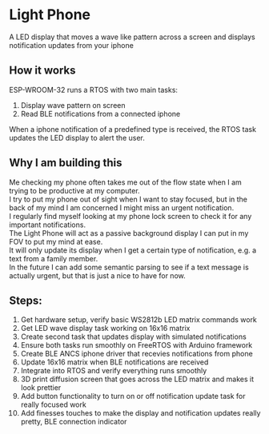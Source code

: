 # Light Phone
A LED display that moves a wave like pattern across a screen and displays notification updates from your iphone  

## How it works
ESP-WROOM-32 runs a RTOS with two main tasks:  
1. Display wave pattern on screen  
2. Read BLE notifications from a connected iphone

When a iphone notification of a predefined type is received, the RTOS task updates the LED display to alert the user.  

## Why I am building this
Me checking my phone often takes me out of the flow state when I am trying to be productive at my computer.  
I try to put my phone out of sight when I want to stay focused, but in the back of my mind I am concerned I might miss an urgent notification.  
I regularly find myself looking at my phone lock screen to check it for any important notifications.  
The Light Phone will act as a passive background display I can put in my FOV to put my mind at ease.  
It will only update its display when I get a certain type of notification, e.g. a text from a family member.   
In the future I can add some semantic parsing to see if a text message is actually urgent, but that is just a nice to have for now. 

## Steps:
1. Get hardware setup, verify basic WS2812b LED matrix commands work
2. Get LED wave display task working on 16x16 matrix
3. Create second task that updates display with simulated notifications
4. Ensure both tasks run smoothly on FreeRTOS with Arduino framework
5. Create BLE ANCS iphone driver that recevies notifications from phone
6. Update 16x16 matrix when BLE notifications are received
7. Integrate into RTOS and verify everything runs smoothly
8. 3D print diffusion screen that goes across the LED matrix and makes it look prettier
9. Add button functionality to turn on or off notification update task for really focused work
10. Add finesses touches to make the display and notification updates really pretty, BLE connection indicator
